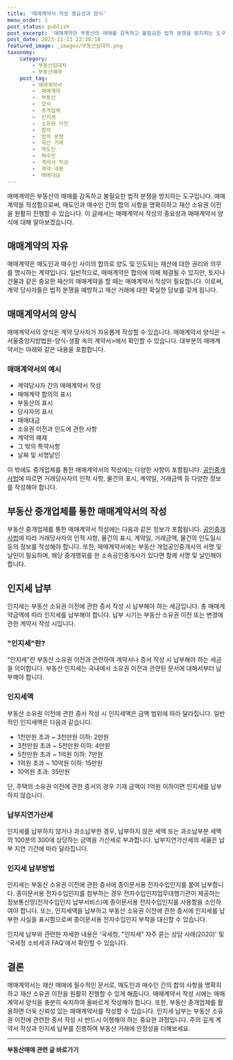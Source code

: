 ```yaml
---
title: '매매계약서 작성 중요성과 양식'
menu_order: 1
post_status: publish
post_excerpt: '매매계약은 부동산의 매매를 감독하고 불필요한 법적 분쟁을 방지하는 도구입니다. 매매계약을 작성함으로써, 매도인과 매수인 간의 합의 사항을 명확히하고 재산 소유권 이전을 원활히 진행할 수 있습니다. 이 글에서는 매매계약서 작성의 중요성과 매매계약서 양식에 대해 알아보겠습니다.'
post_date: 2023-11-13 22:30:18
featured_image: _images/부동산임대차.png
taxonomy:
    category:
        - 부동산임대차
        - 부동산매매
    post_tag:
        - 매매계약서
        -  매매계약
        -  부동산
        -  양식
        -  중개업체
        -  인지세
        -  소유권 이전
        -  합의
        -  법적 분쟁
        -  재산 거래
        -  매도인
        -  매수인
        -  계약서 작성
        -  계약 내용
        -  매매대금
---
```



매매계약은 부동산의 매매를 감독하고 불필요한 법적 분쟁을 방지하는 도구입니다. 매매계약을 작성함으로써, 매도인과 매수인 간의 합의 사항을 명확히하고 재산 소유권 이전을 원활히 진행할 수 있습니다. 이 글에서는 매매계약서 작성의 중요성과 매매계약서 양식에 대해 알아보겠습니다.

## 매매계약의 자유

매매계약은 매도인과 매수인 사이의 합의로 양도 및 인도되는 재산에 대한 권리와 의무를 명시하는 계약입니다. 일반적으로, 매매계약은 합의에 의해 체결될 수 있지만, 토지나 건물과 같은 중요한 재산의 매매계약을 할 때는 매매계약서 작성이 필요합니다. 이로써, 계약 당사자들은 법적 분쟁을 예방하고 재산 거래에 대한 확실한 담보를 갖게 됩니다.

## 매매계약서의 양식

매매계약서의 양식은 계약 당사자가 자유롭게 작성할 수 있습니다. 매매계약서 양식은 <서울중앙지방법원-양식-생활 속의 계약서>에서 확인할 수 있습니다. 대부분의 매매계약서는 아래와 같은 내용을 포함합니다.

### 매매계약서의 예시

- 계약당사자 간의 매매계약서 작성
- 매매계약 합의의 표시
- 부동산의 표시
- 당사자의 표시
- 매매대금
- 소유권 이전과 인도에 관한 사항
- 계약의 해제
- 그 밖의 특약사항
- 날짜 및 서명날인

이 밖에도 중개업체를 통한 매매계약서의 작성에는 다양한 사항이 포함됩니다. [공인중개사법](https://law.go.kr/LSW/lsTiJoP.do?section=&menuId=2&subMenuId=12&eventGubun=040201&tabMenuId=81&query=%EA%B3%B5%EC%9D%B8%EC%A4%91%EA%B0%9C%EC%82%AC%EB%B2%95#undefined)에 따르면 거래당사자의 인적 사항, 물건의 표시, 계약일, 거래금액 등 다양한 정보를 작성해야 합니다. 

## 부동산 중개업체를 통한 매매계약서의 작성

부동산 중개업체를 통한 매매계약서 작성에는 다음과 같은 정보가 포함됩니다. [공인중개사법](https://law.go.kr/LSW/lsTiJoP.do?section=&menuId=2&subMenuId=12&eventGubun=040201&tabMenuId=81&query=%EA%B3%B5%EC%9D%B8%EC%A4%91%EA%B0%9C%EC%82%AC%EB%B2%95#undefined)에 따라 거래당사자의 인적 사항, 물건의 표시, 계약일, 거래금액, 물건의 인도일시 등의 정보를 작성해야 합니다. 또한, 매매계약서에는 부동산 개업공인중개사의 서명 및 날인이 필요하며, 해당 중개행위를 한 소속공인중개사가 있다면 함께 서명 및 날인해야 합니다.

## 인지세 납부

인지세는 부동산 소유권 이전에 관한 증서 작성 시 납부해야 하는 세금입니다. 총 매매계약금액에 따라 인지세를 납부해야 합니다. 납부 시기는 부동산 소유권 이전 또는 변경에 관한 계약서 작성 시입니다.

### "인지세"란?

"인지세"란 부동산 소유권 이전과 관련하여 계약서나 증서 작성 시 납부해야 하는 세금을 의미합니다. 부동산 인지세는 국내에서 소유권 이전과 관련된 문서에 대해서부터 납부해야 합니다.

### 인지세액

부동산 소유권 이전에 관한 증서 작성 시 인지세액은 금액 범위에 따라 달라집니다. 일반적인 인지세액은 다음과 같습니다.

- 1천만원 초과 ~ 3천만원 이하: 2만원
- 3천만원 초과 ~ 5천만원 이하: 4만원
- 5천만원 초과 ~ 1억원 이하: 7만원
- 1억원 초과 ~ 10억원 이하: 15만원
- 10억원 초과: 35만원

단, 주택의 소유권 이전에 관한 증서의 경우 기재 금액이 1억원 이하이면 인지세를 납부하지 않습니다.

### 납부지연가산세

인지세를 납부하지 않거나 과소납부한 경우, 납부하지 않은 세액 또는 과소납부분 세액의 100분의 300에 상당하는 금액을 가산세로 부과합니다. 납부지연가산세의 세율은 납부 지연 기간에 따라 달라집니다.

### 인지세 납부방법

인지세는 부동산 소유권 이전에 관한 증서에 종이문서용 전자수입인지를 붙여 납부합니다. 종이문서용 전자수입인지를 첨부하는 경우 전자수입인지업무대행기관이 제공하는 정보통신망(전자수입인지 납부서비스)에 종이문서용 전자수입인지를 사용함을 소인하여야 합니다. 또는, 인지세액을 납부하고 부동산 소유권 이전에 관한 증서에 인지세를 납부한 사실을 표시함으로써 종이문서용 전자수입인지 부착을 대신할 수 있습니다.

인지세 납부와 관련한 자세한 내용은 '국세청, "인지세" 자주 묻는 상담 사례(2020)' 및 '국세청 소비세과 FAQ'에서 확인할 수 있습니다.

## 결론

매매계약서는 재산 매매에 필수적인 문서로, 매도인과 매수인 간의 합의 사항을 명확히하고 재산 소유권 이전을 원활히 진행할 수 있게 해줍니다. 매매계약서 작성 시에는 매매계약서 양식을 충분히 숙지하여 올바르게 작성해야 합니다. 또한, 부동산 중개업체를 활용하면 더욱 신뢰성 있는 매매계약서를 작성할 수 있습니다. 인지세 납부는 부동산 소유권 이전에 관련한 증서 작성 시 반드시 이행해야 하는 중요한 과정입니다. 주의 깊게 계약서 작성과 인지세 납부를 진행하여 부동산 거래에 안정성을 더해보세요.
<!-- wp:separator -->
<hr class="wp-block-separator has-alpha-channel-opacity"/>
<!-- /wp:separator -->

<!-- wp:group {"backgroundColor":"base","layout":{"type":"constrained"}} -->
<div class="wp-block-group has-base-background-color has-background"><!-- wp:paragraph {"align":"center","fontSize":"medium"} -->
<p class="has-text-align-center has-large-font-size"><strong>부동산매매 관련 글 바로가기</strong></p>
<!-- /wp:paragraph -->


<!-- wp:latest-posts
{"categories":[{"id":22715,"count":19,"description":"","link":"https://uknowlaw.com/category/%eb%b6%80%eb%8f%99%ec%82%b0%eb%a7%a4%eb%a7%a4/","name":"부동산매매","slug":"부동산매매","taxonomy":"category","parent":0,"meta":[],"_links":{"self":[{"href":"https://uknowlaw.com/wp-json/wp/v2/categories/22715"}],"collection":[{"href":"https://uknowlaw.com/wp-json/wp/v2/categories"}],"about":[{"href":"https://uknowlaw.com/wp-json/wp/v2/taxonomies/category"}],"wp:post_type":[{"href":"https://uknowlaw.com/wp-json/wp/v2/posts?categories=22715"}],"curies":[{"name":"wp","href":"https://api.w.org/{rel}","templated":true}]}}],"postsToShow":100,"excerptLength":28,"postLayout":"grid","columns":2,"featuredImageAlign":"left","featuredImageSizeSlug":"large","fontSize":"small"} /--></div>
<!-- /wp:group -->